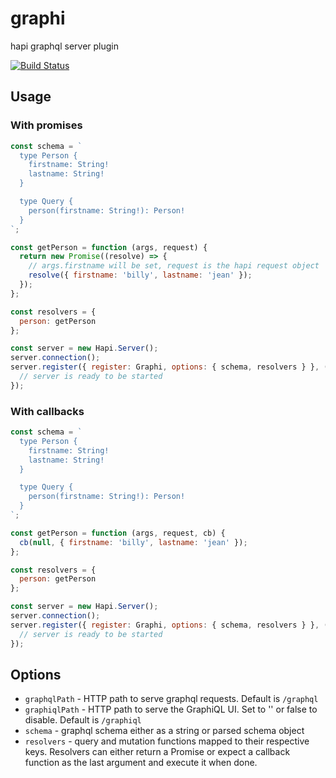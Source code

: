 # graphi
hapi graphql server plugin

[![Build Status](https://secure.travis-ci.org/geek/graphi.svg)](http://travis-ci.org/geek/graphi)


## Usage

### With promises

```javascript
const schema = `
  type Person {
    firstname: String!
    lastname: String!
  }

  type Query {
    person(firstname: String!): Person!
  }
`;

const getPerson = function (args, request) {
  return new Promise((resolve) => {
    // args.firstname will be set, request is the hapi request object
    resolve({ firstname: 'billy', lastname: 'jean' });
  });
};

const resolvers = {
  person: getPerson
};

const server = new Hapi.Server();
server.connection();
server.register({ register: Graphi, options: { schema, resolvers } }, (err) => {
  // server is ready to be started
});
```

### With callbacks

```javascript
const schema = `
  type Person {
    firstname: String!
    lastname: String!
  }

  type Query {
    person(firstname: String!): Person!
  }
`;

const getPerson = function (args, request, cb) {
  cb(null, { firstname: 'billy', lastname: 'jean' });
};

const resolvers = {
  person: getPerson
};

const server = new Hapi.Server();
server.connection();
server.register({ register: Graphi, options: { schema, resolvers } }, (err) => {
  // server is ready to be started
});
```

## Options

- `graphqlPath` - HTTP path to serve graphql requests. Default is `/graphql`
- `graphiqlPath` - HTTP path to serve the GraphiQL UI. Set to '' or false to disable. Default is `/graphiql`
- `schema` - graphql schema either as a string or parsed schema object
- `resolvers` - query and mutation functions mapped to their respective keys. Resolvers can either return a Promise or expect a callback function as the last argument and execute it when done.
